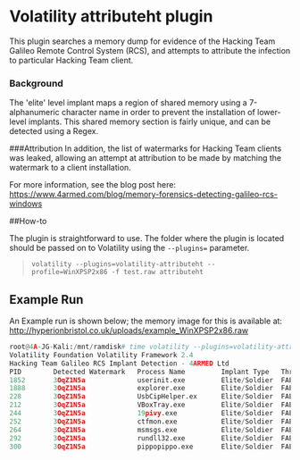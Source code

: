 # Volatility attributeht plugin
This plugin searches a memory dump for evidence of the Hacking Team Galileo Remote Control System (RCS), and attempts to attribute the infection to particular Hacking Team client.


### Background
The 'elite' level implant maps a region of shared memory using a 7-alphanumeric character name in order to prevent the installation of lower-level implants. This shared memory section is fairly unique, and can be detected using a Regex.


###Attribution
In addition, the list of watermarks for Hacking Team clients was leaked, allowing an attempt at attribution to be made by matching the watermark to a client installation.


For more information, see the blog post here: https://www.4armed.com/blog/memory-forensics-detecting-galileo-rcs-windows

##How-to

The plugin is straightforward to use. The folder where the plugin is located should be passed on to Volatility using the `--plugins=` parameter.

> `volatility --plugins=volatility-attributeht --profile=WinXPSP2x86 -f test.raw attributeht`


## Example Run

An Example run is shown below; the memory image for this is available at: http://hyperionbristol.co.uk/uploads/example_WinXPSP2x86.raw

```python
root@4A-JG-Kali:/mnt/ramdisk# time volatility --plugins=volatility-attributeht -f infected.elf.raw attributeht
Volatility Foundation Volatility Framework 2.4
Hacking Team Galileo RCS Implant Detection - 4ARMED Ltd
PID        Detected Watermark   Process Name         Implant Type   Threat Actor    Confidence (1-4)
1852       3OqZ1N5a             userinit.exe         Elite/Soldier  FAE-FURLAN      Certain
1888       3OqZ1N5a             explorer.exe         Elite/Soldier  FAE-FURLAN      Certain
228        3OqZ1N5a             UsbCipHelper.ex      Elite/Soldier  FAE-FURLAN      Certain
212        3OqZ1N5a             VBoxTray.exe         Elite/Soldier  FAE-FURLAN      Certain
244        3OqZ1N5a             19pivy.exe           Elite/Soldier  FAE-FURLAN      Certain
252        3OqZ1N5a             ctfmon.exe           Elite/Soldier  FAE-FURLAN      Certain
264        3OqZ1N5a             msmsgs.exe           Elite/Soldier  FAE-FURLAN      Certain
292        3OqZ1N5a             rundll32.exe         Elite/Soldier  FAE-FURLAN      Certain
300        3OqZ1N5a             pippopippo.exe       Elite/Soldier  FAE-FURLAN      Certain
```

